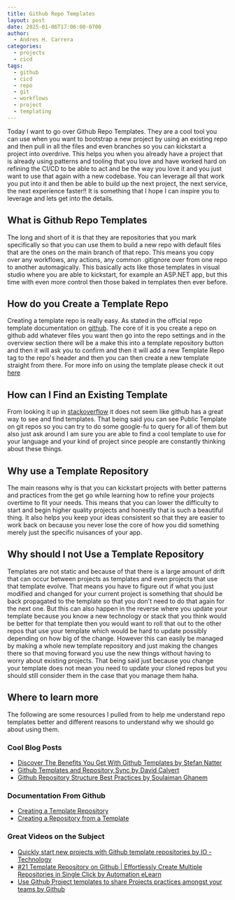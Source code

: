 ```yaml
---
title: Github Repo Templates
layout: post
date: 2025-01-06T17:06:00-0700
author:
  - Andres H. Carrera
categories:
  - projects
  - cicd
tags:
  - github
  - cicd
  - repo
  - git
  - workflows
  - project
  - templating
---
```

Today I want to go over Github Repo Templates. They are a cool tool you can use when you want to bootstrap a new project by using an existing repo and then pull in all the files and even branches so you can kickstart a project into overdrive. This helps you when you already have a project that is already using patterns and tooling that you love and have worked hard on refining the CI/CD to be able to act and be the way you love it and you just want to use that again with a new codebase. You can leverage all that work you put into it and then be able to build up the next project, the next service, the next experience faster!! It is something that I hope I can inspire you to leverage and lets get into the details.

## What is Github Repo Templates

The long and short of it is that they are repositories that you mark specifically so that you can use them to build a new repo with default files that are the ones on the main branch of that repo. This means you copy over any workflows, any actions, any common .gitignore over from one repo to another automagically. This basically acts like those templates in visual studio where you are able to kickstart, for example an ASP.NET app, but this time with even more control then those baked in templates then ever before.

## How do you Create a Template Repo

Creating a template repo is really easy. As stated in the official repo template documentation on [github](https://docs.github.com/en/repositories/creating-and-managing-repositories/creating-a-template-repository). The core of it is you create a repo on github add whatever files you want then go into the repo settings and in the overview section there will be a make this into a template repository button and then it will ask you to confirm and then it will add a new Template Repo tag to the repo's header and then you can then create a new template straight from there. For more info on using the template please check it out [here](https://docs.github.com/en/repositories/creating-and-managing-repositories/creating-a-repository-from-a-template)

## How can I Find an Existing Template

From looking it up in [stackoverflow](https://stackoverflow.com/questions/64770650/is-there-a-way-to-easily-search-for-list-template-repositories-on-github) it does not seem like github has a great way to see and find templates. That being said you can see Public Template on git repos so you can try to do some google-fu to query for all of them but also just ask around I am sure you are able to find a cool template to use for your language and your kind of project since people are constantly thinking about these things. 

## Why use a Template Repository

The main reasons why is that you can kickstart projects with better patterns and practices from the get go while learning how to refine your projects overtime to fit your needs. This means that you can lower the difficulty to start and begin higher quality projects and honestly that is such a beautiful thing. It also helps you keep your ideas consistent so that they are easier to work back on because you never lose the core of how you did something merely just the specific nuisances of your app.


## Why should I not Use a Template Repository

Templates are not static and because of that there is a large amount of drift that can occur between projects as templates and even projects that use that template evolve. That means you have to figure out if what you just modified and changed for your current project is something that should be back propagated to the template so that you don't need to do that again for the next one. But this can also happen in the reverse where you update your template because you know a new technology or stack that you think would be better for that template then you would want to roll that out to the other repos that use your template which would be hard to update possibly depending on how big of the change. However this can easily be managed by making a whole new template repository and just making the changes there so that moving forward you use the new things without having to worry about existing projects. That being said just because you change your template does not mean you need to update your cloned repos but you should still consider them in the case that you manage them haha.

## Where to learn more

The following are some resources I pulled from to help me understand repo templates better and different reasons to understand why we should go about using them.

### Cool Blog Posts

- [Discover The Benefits You Get With Github Templates by Stefan Natter](https://blog.natterstefan.me/discover-the-benefits-you-get-with-github-templates)
- [Github Templates and Repository Sync by David Calvert](https://0xdc.me/blog/github-templates-and-repository-sync/)
- [Github Repository Structure Best Practices by Soulaiman Ghanem](https://medium.com/code-factory-berlin/github-repository-structure-best-practices-248e6effc405)

### Documentation From Github

- [Creating a Template Repository](https://docs.github.com/en/repositories/creating-and-managing-repositories/creating-a-template-repository)
- [Creating a Repository from a Template](https://docs.github.com/en/repositories/creating-and-managing-repositories/creating-a-repository-from-a-template)


### Great Videos on the Subject

- [Quickly start new projects with Github template repositories by  IO - Technology](https://www.youtube.com/watch?v=zCKwIApdNXw&ab_channel=iO-Technology)
- [#21 Template Repository on Github | Effortlessly Create Multiple Repositories in Single Click by Automation eLearn](https://www.youtube.com/watch?v=3nm-DgqKE6I&ab_channel=AutomationeLearn)
- [Use Github Project templates to share Projects practices amongst your teams by Github](https://www.youtube.com/watch?v=0bpk3iOM7CI&ab_channel=GitHub)
